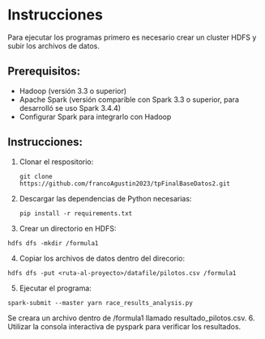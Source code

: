 # Instrucciones 
Para ejecutar los programas primero es necesario crear un cluster HDFS y subir los archivos de datos.
## Prerequisitos:
- Hadoop (versión 3.3 o superior)
- Apache Spark (versión comparible con Spark 3.3 o superior, para desarrolló se uso Spark 3.4.4)
- Configurar Spark para integrarlo con Hadoop

## Instrucciones:
1. Clonar el respositorio:
   ```
   git clone https://github.com/francoAgustin2023/tpFinalBaseDatos2.git
   ```
3. Descargar las dependencias de Python necesarias:
   ```
   pip install -r requirements.txt
   ```
5. Crear un directorio en HDFS:
  ```
  hdfs dfs -mkdir /formula1
  ```
4. Copiar los archivos de datos dentro del direcorio:
  ```
  hdfs dfs -put <ruta-al-proyecto>/datafile/pilotos.csv /formula1
  ```
5. Ejecutar el programa: 
  ```
  spark-submit --master yarn race_results_analysis.py
  ```
  Se creara un archivo dentro de /formula1 llamado resultado_pilotos.csv.
6. Utilizar la consola interactiva de pyspark para verificar los resultados.


